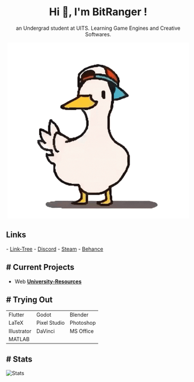 <h1 align="center">Hi 👋, I'm BitRanger !</h1>
<p align=center>an Undergrad student at UITS. Learning Game Engines and Creative Softwares.</p> 
<p align=center> <img src="shuba-duck-know-your-meme.gif"></p>
  
<h2>Links</h2>
- <a href="https://forms.gle/ifDSTsdRaG9c4zJ3A">Link-Tree</a>
- <a href="https://discordapp.com/users/461953229299646471">Discord</a>
- <a href="https://steamcommunity.com/id/BitRanger/">Steam</a>
- <a href="https://www.behance.net/b1tranger">Behance</a>

<h2># Current Projects</h2>

- Web **[University-Resources](https://b1tranger.github.io/oUITS-Resources/)**


<h2># Trying Out</h2>
<table><tr>
<td>Flutter</td>
<td>Godot</td>
<td>Blender</td>
</tr>
<tr>
<td>LaTeX</td>
<td>Pixel Studio</td>
<td>Photoshop</td>
</tr>
<tr>
<td>Illustrator</td>
<td>DaVinci</td>
<td>MS Office</td>
</tr>
<tr>
<td>MATLAB</td>
<td></td>
<td></td>
</tr></table>

<h2># Stats</h2>
<p> <img src="https://github-readme-stats.vercel.app/api?username=b1tranger&theme=dracula" alt="Stats" />
<!-- https://github.com/anuraghazra/github-readme-stats?tab=readme-ov-file#showing-icons -->


